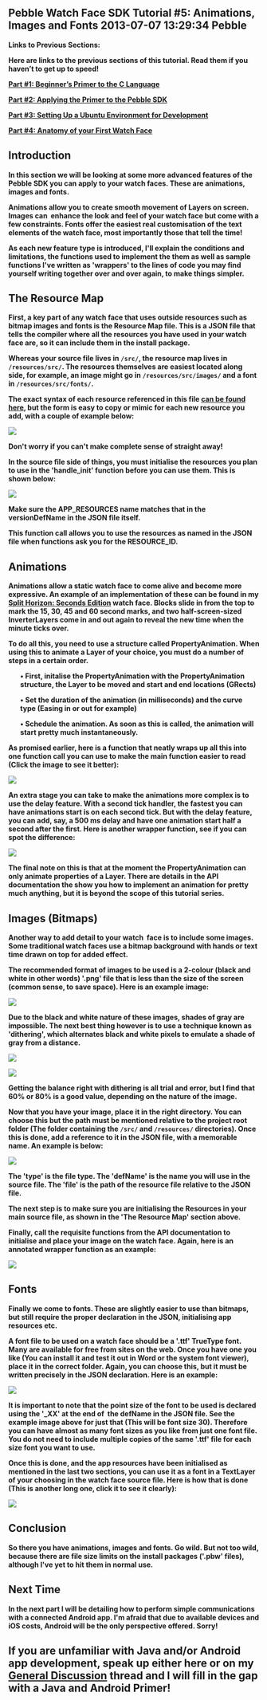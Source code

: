 Pebble Watch Face SDK Tutorial #5: Animations, Images and Fonts
2013-07-07 13:29:34
Pebble
---

<strong>Links to Previous Sections:

Here are links to the previous sections of this tutorial. Read them if you haven’t to get up to speed!

<a title="Pebble Watch Face SDK Tutorial #1: Beginner’s Primer to the C Language" href="http://ninedof.wordpress.com/2013/06/19/pebble-watch-face-sdk-tutorial-1-beginners-primer-to-the-c-language/">Part #1: Beginner’s Primer to the C Language</a>

<a title="Pebble Watch Face SDK Tutorial #2: Applying the Primer to the Pebble SDK" href="http://ninedof.wordpress.com/2013/06/20/pebble-watch-face-sdk-tutorial-2-applying-the-primer-to-the-pebble-sdk/">Part #2: Applying the Primer to the Pebble SDK</a>

<a title="Pebble Watch Face SDK Tutorial #3: Setting up a Ubuntu Virtual Machine for Development" href="http://ninedof.wordpress.com/2013/06/20/pebble-watch-face-sdk-tutorial-3-setting-up-a-ubuntu-virtual-machine-for-development/">Part #3: Setting Up a Ubuntu Environment for Development</a>

<a title="Part 4" href="http://ninedof.wordpress.com/2013/06/21/pebble-watch-face-sdk-tutorial-4-anatomy-of-your-first-watch-face/">Part #4: Anatomy of your First Watch Face</a>

## Introduction

In this section we will be looking at some more advanced features of the Pebble SDK you can apply to your watch faces. These are animations, images and fonts.

Animations allow you to create smooth movement of Layers on screen. Images can  enhance the look and feel of your watch face but come with a few constraints. Fonts offer the easiest real customisation of the text elements of the watch face, most importantly those that tell the time!

As each new feature type is introduced, I'll explain the conditions and limitations, the functions used to implement the them as well as sample functions I've written as 'wrappers' to the lines of code you may find yourself writing together over and over again, to make things simpler.

## The Resource Map

First, a key part of any watch face that uses outside resources such as bitmap images and fonts is the Resource Map file. This is a JSON file that tells the compiler where all the resources you have used in your watch face are, so it can include them in the install package.

Whereas your source file lives in <code>/src/</code>, the resource map lives in <code>/resources/src/</code>. The resources themselves are easiest located along side, for example, an image might go in <code>/resources/src/images/</code> and a font in <code>/resources/src/fonts/</code>.

The exact syntax of each resource referenced in this file <a title="JSON syntax" href="http://www.w3schools.com/json/json_syntax.asp">can be found here</a>, but the form is easy to copy or mimic for each new resource you add, with a couple of example below:

![](/assets/import/media/2013/07/json-example.png)

Don't worry if you can't make complete sense of straight away!

In the source file side of things, you must initialise the resources you plan to use in the 'handle_init' function before you can use them. This is shown below:

![](/assets/import/media/2013/07/resource-init.png)

Make sure the APP_RESOURCES name matches that in the versionDefName in the JSON file itself.

This function call allows you to use the resources as named in the JSON file when functions ask you for the RESOURCE_ID.

## Animations

Animations allow a static watch face to come alive and become more expressive. An example of an implementation of these can be found in my <a title="Split Horizon" href="http://www.mypebblefaces.com/view?fID=3837&aName=Bonsitm&pageTitle=Split+Horizon%3A+Seconds+Edition&auID=3905">Split Horizon: Seconds Edition</a> watch face. Blocks slide in from the top to mark the 15, 30, 45 and 60 second marks, and two half-screen-sized InverterLayers come in and out again to reveal the new time when the minute ticks over.

To do all this, you need to use a structure called PropertyAnimation. When using this to animate a Layer of your choice, you must do a number of steps in a certain order.
<ol>
• First, initalise the PropertyAnimation with the PropertyAnimation structure, the Layer to be moved and start and end locations (GRects)

• Set the duration of the animation (in milliseconds) and the curve type (Easing in or out for example)

• Schedule the animation. As soon as this is called, the animation will start pretty much instantaneously.

</ol>
As promised earlier, here is a function that neatly wraps up all this into one function call you can use to make the main function easier to read (Click the image to see it better):

![](/assets/import/media/2013/07/animatelayer.png?w=545)

An extra stage you can take to make the animations more complex is to use the delay feature. With a second tick handler, the fastest you can have animations start is on each second tick. But with the delay feature, you can add, say, a 500 ms delay and have one animation start half a second after the first. Here is another wrapper function, see if you can spot the difference:

![](/assets/import/media/2013/07/animatelayerlater.png?w=545)

The final note on this is that at the moment the PropertyAnimation can only animate properties of a Layer. There are details in the API documentation the show you how to implement an animation for pretty much anything, but it is beyond the scope of this tutorial series.

## Images (Bitmaps)

Another way to add detail to your watch  face is to include some images. Some traditional watch faces use a bitmap background with hands or text time drawn on top for added effect.

The recommended format of images to be used is a 2-colour (black and white in other words) '.png' file that is less than the size of the screen (common sense, to save space). Here is an example image:

![](/assets/import/media/2013/07/bnw-png-12.png)

Due to the black and white nature of these images, shades of gray are impossible. The next best thing however is to use a technique known as 'dithering', which alternates black and white pixels to emulate a shade of gray from a distance.

![](/assets/import/media/2013/07/bnw-png-2.png)

![](/assets/import/media/2013/07/bnw-png-3.png)

Getting the balance right with dithering is all trial and error, but I find that 60% or 80% is a good value, depending on the nature of the image.

Now that you have your image, place it in the right directory. You can choose this but the path must be mentioned relative to the project root folder (The folder containing the <code>/src/</code> and <code>/resources/</code> directories). Once this is done, add a reference to it in the JSON file, with a memorable name. An example is below:

![](/assets/import/media/2013/07/png-def.png)

The 'type' is the file type. The 'defName' is the name you will use in the source file. The 'file' is the path of the resource file relative to the JSON file.

The next step is to make sure you are initialising the Resources in your main source file, as shown in the 'The Resource Map' section above.

Finally, call the requisite functions from the API documentation to initialise and place your image on the watch face. Again, here is an annotated wrapper function as an example:

![](/assets/import/media/2013/07/setimage.png?w=545)

## Fonts

Finally we come to fonts. These are slightly easier to use than bitmaps, but still require the proper declaration in the JSON, initialising app resources etc.

A font file to be used on a watch face should be a '.ttf' TrueType font. Many are available for free from sites on the web. Once you have one you like (You can install it and test it out in Word or the system font viewer), place it in the correct folder. Again, you can choose this, but it must be written precisely in the JSON declaration. Here is an example:

![](/assets/import/media/2013/07/def-font.png)

It is important to note that the point size of the font to be used is declared using the '_XX' at the end of  the defName in the JSON file. See the example image above for just that (This will be font size 30). Therefore you can have almost as many font sizes as you like from just <strong>one </strong>font file. You do not need to include multiple copies of the same '.ttf' file for each size font you want to use.

Once this is done, and the app resources have been initialised as mentioned in the last two sections, you can use it as a font in a TextLayer of your choosing in the watch face source file. Here is how that is done (This is another long one, click it to see it clearly):

![](/assets/import/media/2013/07/setfont.png?w=545)

## Conclusion

So there you have animations, images and fonts. Go wild. But not too wild, because there are file size limits on the install packages ('.pbw' files), although I've yet to hit them in normal use.

## Next Time

In the next part I will be detailing how to perform simple communications with a connected Android app. I'm afraid that due to available devices and iOS costs, Android will be the only perspective offered. Sorry!<strong>

## If you are unfamiliar with Java and/or Android app development, speak up either here or on my <a title="General Discussion thread" href="http://forums.getpebble.com/discussion/6054/who-wants-a-pebble-watch-face-tutorial-parts-1-to-4-released">General Discussion</a> thread and I will fill in the gap with a Java and Android Primer!</strong>
